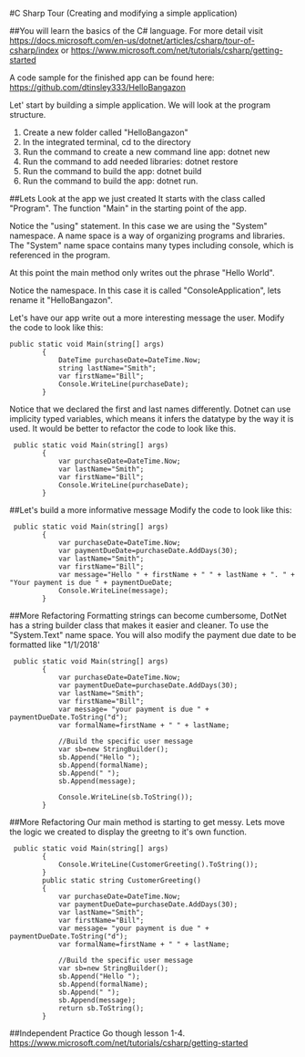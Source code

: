 #C Sharp Tour (Creating and modifying a simple application)

##You will learn the basics of the C# language. For more detail visit https://docs.microsoft.com/en-us/dotnet/articles/csharp/tour-of-csharp/index or https://www.microsoft.com/net/tutorials/csharp/getting-started

A code sample for the finished app can be found here: https://github.com/dtinsley333/HelloBangazon


Let' start by building a simple application. We will look at the program structure. 

1. Create a new folder called "HelloBangazon"
2. In the integrated terminal, cd to the directory
3. Run the command to create a new command line app: dotnet new
4. Run the command to add needed libraries: dotnet restore
5. Run the command to build the app: dotnet build
6. Run the command to build the app: dotnet run.

##Lets Look at the app we just created 
It starts with the class called "Program". The function "Main" in the starting point of the app. 

Notice the "using" statement. In this case we are using the "System" namespace. A name space is a way of organizing programs and libraries.
The "System" name space contains many types including console, which is referenced in the program. 


At this point the main method only writes out the phrase "Hello World".

Notice the namespace. In this case it is called "ConsoleApplication", lets rename it "HelloBangazon". 

Let's have our app write out a more interesting message the user. 
Modify the code to look like this:
```
public static void Main(string[] args)
        {
            DateTime purchaseDate=DateTime.Now;
            string lastName="Smith"; 
            var firstName="Bill";
            Console.WriteLine(purchaseDate);
        }
```
Notice that we declared the first and last names differently. Dotnet can use implicity typed variables, which means it infers the datatype by the way it is used.
It would be better to refactor the code to look like this.
```
 public static void Main(string[] args)
        {
            var purchaseDate=DateTime.Now;
            var lastName="Smith"; 
            var firstName="Bill";
            Console.WriteLine(purchaseDate);
        }
```
##Let's build a more informative message
Modify the code to look like this:
```
 public static void Main(string[] args)
        {
            var purchaseDate=DateTime.Now;
            var paymentDueDate=purchaseDate.AddDays(30);
            var lastName="Smith"; 
            var firstName="Bill";
            var message="Hello " + firstName + " " + lastName + ". " + "Your payment is due " + paymentDueDate;
            Console.WriteLine(message);
        }
```
##More Refactoring
Formatting strings can become cumbersome, DotNet has a string builder class that makes it easier and cleaner.
To use the "System.Text" name space. You will also modify the payment due date to be formatted like "1/1/2018'

```
 public static void Main(string[] args)
        {
            var purchaseDate=DateTime.Now;
            var paymentDueDate=purchaseDate.AddDays(30);
            var lastName="Smith"; 
            var firstName="Bill";
            var message= "your payment is due " + paymentDueDate.ToString("d");
            var formalName=firstName + " " + lastName;

            //Build the specific user message
            var sb=new StringBuilder();
            sb.Append("Hello ");
            sb.Append(formalName);
            sb.Append(" ");
            sb.Append(message);

            Console.WriteLine(sb.ToString());
        }

```
##More Refactoring
Our main method is starting to get messy. Lets move the logic we created to display the greetng to it's own function. 
```
 public static void Main(string[] args)
        {
            Console.WriteLine(CustomerGreeting().ToString());
        }
        public static string CustomerGreeting()
        {
            var purchaseDate=DateTime.Now;
            var paymentDueDate=purchaseDate.AddDays(30);
            var lastName="Smith"; 
            var firstName="Bill";
            var message= "your payment is due " + paymentDueDate.ToString("d");
            var formalName=firstName + " " + lastName;

            //Build the specific user message
            var sb=new StringBuilder();
            sb.Append("Hello ");
            sb.Append(formalName);
            sb.Append(" ");
            sb.Append(message);
            return sb.ToString();
        }
```
##Independent Practice
Go though lesson 1-4. 
https://www.microsoft.com/net/tutorials/csharp/getting-started

